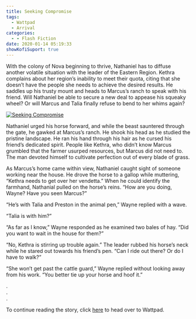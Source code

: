 ```yaml
---
title: Seeking Compromise
tags:
  - Wattpad
  - Arrival
categories:
  - - Flash Fiction
date: 2020-01-14 05:19:33
showKofiSuport: true
---
```


With the colony of Nova beginning to thrive, Nathaniel has to diffuse another volatile situation with the leader of the Eastern Region. Kethra complains about her region’s inability to meet their quota, citing that she doesn’t have the people she needs to achieve the desired results. He saddles up his trusty mount and heads to Marcus’s ranch to speak with his friend.<!-- more --> Will Nathaniel be able to secure a new deal to appease his squeaky wheel? Or will Marcus and Talia finally refuse to bend to her whims again?

<div class="center">

[![Seeking Compromise](/images/covers/arrival.png "Seeking Compromise")](https://www.wattpad.com/822505808-arrival-seeking-compromise)

</div>

Nathaniel urged his horse forward, and while the beast sauntered through the gate, he gawked at Marcus’s ranch. He shook his head as he studied the pristine landscape. He ran his hand through his hair as he cursed his friend’s dedicated spirit. People like Kethra, who didn’t know Marcus grumbled that the farmer usurped resources, but Marcus did not need to. The man devoted himself to cultivate perfection out of every blade of grass.

As Marcus’s home came within view, Nathaniel caught sight of someone working near the house. He drove the horse to a gallop while muttering, “Kethra needs to get over her vendetta.” When he could identify the farmhand, Nathanial pulled on the horse’s reins. “How are you doing, Wayne? Have you seen Marcus?”

“He’s with Talia and Preston in the animal pen,” Wayne replied with a wave.

“Talia is with him?”

“As far as I know,” Wayne responded as he examined two bales of hay. “Did you want to wait in the house for them?”

“No, Kethra is stirring up trouble again.” The leader rubbed his horse’s neck while he stared out towards his friend’s pen. “Can I ride out there? Or do I have to walk?”

“She won’t get past the cattle guard,” Wayne replied without looking away from his work. “You better tie up your horse and hoof it.”

<div class="center story-ellipses">

.</br>
.</br>
.</br>

</div>

<div class="center">

To continue reading the story, click [here](https://www.wattpad.com/822505808-arrival-seeking-compromise) to head over to Wattpad.

</div>
